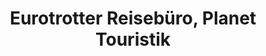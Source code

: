 ---
title: "Eurotrotter Reisebüro, Planet Touristik"
url: /nuernberg/eurotrotter-reisebuero-planet-touristik/
shop: Reisebüro
---